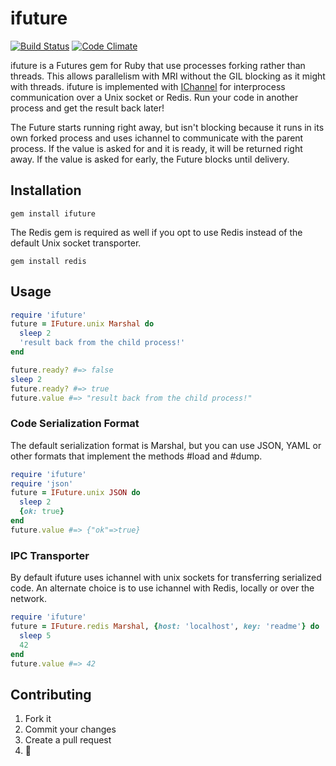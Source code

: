 # ifuture
[![Build Status](https://secure.travis-ci.org/havenwood/ifuture.png?branch=master)](http://travis-ci.org/havenwood/ifuture)
[![Code Climate](https://codeclimate.com/badge.png)](https://codeclimate.com/github/Havenwood/ifuture)

ifuture is a Futures gem for Ruby that use processes forking rather than threads. This allows parallelism with MRI without the GIL blocking as it might with threads. ifuture is implemented with [IChannel](https://github.com/robgleeson/ichannel) for interprocess communication over a Unix socket or Redis. Run your code in another process and get the result back later!

The Future starts running right away, but isn't blocking because it runs in its own forked process and uses ichannel to communicate with the parent process. If the value is asked for and it is ready, it will be returned right away. If the value is asked for early, the Future blocks until delivery.

## Installation

`gem install ifuture`

The Redis gem is required as well if you opt to use Redis instead of the default Unix socket transporter.

`gem install redis`

## Usage

```ruby
require 'ifuture'
future = IFuture.unix Marshal do
  sleep 2
  'result back from the child process!'
end

future.ready? #=> false
sleep 2
future.ready? #=> true
future.value #=> "result back from the child process!"
```

### Code Serialization Format

The default serialization format is Marshal, but you can use JSON, YAML or other formats that implement the methods #load and #dump.

```ruby
require 'ifuture'
require 'json'
future = IFuture.unix JSON do
  sleep 2
  {ok: true}
end
future.value #=> {"ok"=>true}
```

### IPC Transporter

By default ifuture uses ichannel with unix sockets for transferring serialized code. An alternate choice is to use ichannel with Redis, locally or over the network.

```ruby
require 'ifuture'
future = IFuture.redis Marshal, {host: 'localhost', key: 'readme'} do
  sleep 5
  42
end
future.value #=> 42
```

## Contributing

1. Fork it
2. Commit your changes
3. Create a pull request
4.  :cake:
